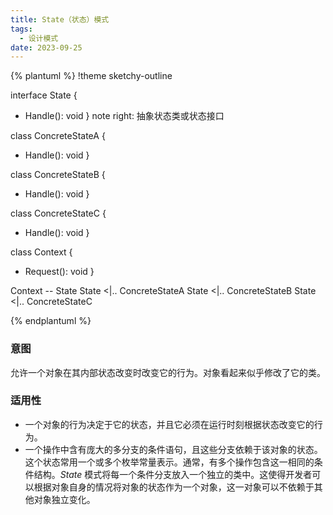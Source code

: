 ```yaml
---
title: State（状态）模式
tags: 
  - 设计模式
date: 2023-09-25
---
```


{% plantuml %}
!theme sketchy-outline

interface State
{
  + Handle(): void
}
note right: 抽象状态类或状态接口

class ConcreteStateA
{
  + Handle(): void
}

class ConcreteStateB
{
  + Handle(): void
}

class ConcreteStateC
{
  + Handle(): void
}


class Context
{
  + Request(): void
}

Context -- State
State <|.. ConcreteStateA
State <|.. ConcreteStateB
State <|.. ConcreteStateC

{% endplantuml %}

### 意图
允许一个对象在其内部状态改变时改变它的行为。对象看起来似乎修改了它的类。

### 适用性
* 一个对象的行为决定于它的状态，并且它必须在运行时刻根据状态改变它的行为。
* 一个操作中含有庞大的多分支的条件语句，且这些分支依赖于该对象的状态。这个状态常用一个或多个枚举常量表示。通常，有多个操作包含这一相同的条件结构。*State* 模式将每一个条件分支放入一个独立的类中。这使得开发者可以根据对象自身的情况将对象的状态作为一个对象，这一对象可以不依赖于其他对象独立变化。
